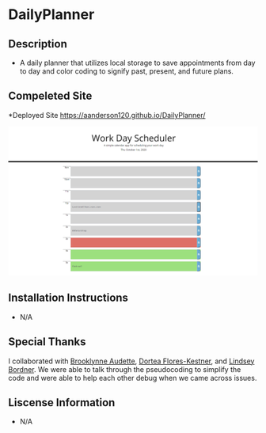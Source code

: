# DailyPlanner

## Description
* A daily planner that utilizes local storage to save appointments from day to day and color coding to signify past, present, and future plans.

## Compeleted Site

*Deployed Site https://aanderson120.github.io/DailyPlanner/

![planner](./assets/images/index.png)

## Installation Instructions
* N/A

## Special Thanks
I collaborated with [Brooklynne Audette](https://github.com/B-Audette), [Dortea Flores-Kestner](https://github.com/dfkestner), and [Lindsey Bordner](https://github.com/LindseyM20). We were able to talk through the pseudocoding to simplify the code and were able to help each other debug when we came across issues.

## Liscense Information
* N/A